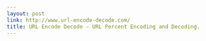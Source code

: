 ```yaml
---
layout: post
link: http://www.url-encode-decode.com/
title: URL Encode Decode - URL Percent Encoding and Decoding.
---
```

